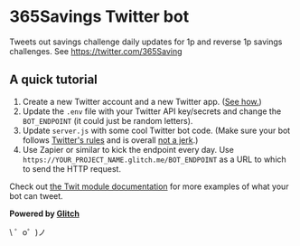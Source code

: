 365Savings Twitter bot 
======================

Tweets out savings challenge daily updates for 1p and reverse 1p savings challenges.
See https://twitter.com/365Saving

## A quick tutorial

1. Create a new Twitter account and a new Twitter app. ([See how.](https://botwiki.org/tutorials/how-to-create-a-twitter-app/))
2. Update the `.env` file with your Twitter API key/secrets and change the `BOT_ENDPOINT` (it could just be random letters).
3. Update `server.js` with some cool Twitter bot code. (Make sure your bot follows [Twitter's rules](https://support.twitter.com/articles/18311-the-twitter-rules) and is overall [not a jerk](https://botwiki.org/articles/essays/).)
4. Use Zapier or similar to kick the endpoint every day. Use `https://YOUR_PROJECT_NAME.glitch.me/BOT_ENDPOINT` as a URL to which to send the HTTP request.

Check out [the Twit module documentation](https://github.com/ttezel/twit) for more examples of what your bot can tweet.

**Powered by [Glitch](https://glitch.com)**

\ ゜o゜)ノ
